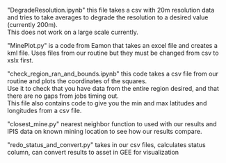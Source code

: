 "DegradeResolution.ipynb" this file takes a csv with 20m resolution data and tries to take averages to degrade the resolution to a desired value (currently 200m).  
This does not work on a large scale currently.

"MinePlot.py" is a code from Eamon that takes an excel file and creates a kml file. Uses files from our routine but they must be changed from csv to xslx first.

"check_region_ran_and_bounds.ipynb" this code takes a csv file from our routine and plots the coordinates of the squares.  
Use it to check that you have data from the entire region desired, and that there are no gaps from jobs timing out.  
This file also contains code to give you the min and max latitudes and longitudes from a csv file.

"closest_mine.py" nearest neighbor function to used with our results and IPIS data on known mining location to see how our results compare. 

"redo_status_and_convert.py" takes in our csv files, calculates status column, can convert results to asset in GEE for visualization
